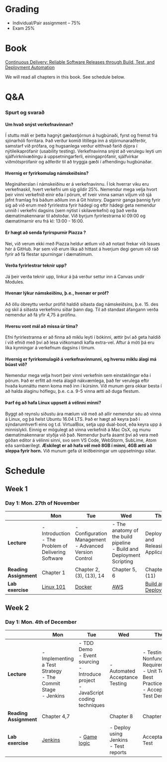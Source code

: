 # Grading

* Individual/Pair assignment – 75%
* Exam 25%

# Book

[Continuous Delivery: Reliable Software Releases through Build, Test, and Deployment Automation](https://www.amazon.com/Continuous-Delivery-Deployment-Automation-Addison-Wesley/dp/0321601912)

We will read all chapters in this book. See schedule below.

# Q&A

### Spurt og svarað

#### Um hvað snýst verkefnavinnan?

Í stuttu máli er þetta hagnýt gæðastjórnun á hugbúnaði, fyrst og fremst frá sjónarhóli forritara. Það verður komið
lítillega inn á stjórnunaraðferðir, samstarf við prófara, og hugsanlega verður eitthvað farið dýpra í nýtileikaprófanir
(usability testing). Verkefnavinna snýst að verulegu leyti um sjálfvirknivæðingu á uppsetningarferli, einingaprófanir,
sjálfvirkar viðmótsprófanir og aðferðir til að tryggja gæði í afhendingu hugbúnaðar.

#### Hvernig er fyrirkomulag námskeiðsins?

Megináherslan í námskeiðinu er á verkefnavinnu. Í lok hverrar viku eru verkefnaskil, hvert verkefni um sig gildir 25%.
Nemendur mega velja hvort þeir vinni verkefnið einir eða í pörum, ef tveir vinna saman viljum við sjá jafnt framlag frá
báðum aðilum inn á Git history. Dagarnir ganga þannig fyrir sig að við erum með fyrirlestra fyrir hádegi og eftir hádegi
geta nemendur unnið í verkefni dagsins (sem nýtist í skilaverkefni) og það verða dæmatímakennarar til aðstoðar. Við
byrjum fyrirlestrarna kl 09:00 og dæmatímarnir eru frá kl: 13:00 - 16:00.

#### Er hægt að senda fyrirspurnir Piazza ?

Nei, við verum ekki með Piazza heldur ætlum við að notast frekar við Issues hér á GitHub. Þar sem við erum líka að
hittast á hverjum degi gerum við ráð fyrir að fá flestar spurningar í dæmatímum.

#### Verða fyrirlestrar teknir upp?

Já þeir verða teknir upp, linkur á þá verður settur inn á Canvas undir Modules.

#### Hvenær lýkur námskeiðinu, þ.e., hvenær er próf?

Að öllu óbreyttu verður prófið haldið síðasta dag námskeiðsins, þ.e. 15. des og skil á síðasta verkefninu síðar þann
dag. Til að standast áfangann verða nemendur að fá yfir 4,75 á prófinu.

#### Hversu vont mál að missa úr tíma?

Efni fyrirlestranna er að finna að miklu leyti í bókinni, ættir því að geta haldið í við efnið með því að lesa
viðkomandi kafla extra-vel. Aftur á móti þá eru líka kynningar á verkefnum dagsins í tímum.

#### Hvernig er fyrirkomulagið á verkefnavinnunni, og hversu miklu álagi má búast við?

Nemendur mega velja hvort þeir vinni verkefnin sem einstaklingar eða í pörum. Það er erfitt að meta álagið nákvæmlega,
það fer verulega eftir hvaða kunnáttu menn koma með inn í kúrsinn. Við munum gera okkar besta í að halda álaginu
hóflegu, þ.e. c.a. 9-5 vinna ætti að duga flestum.

#### Þarf ég að hafa Linux uppsett á vélinni minni?

Byggt að reynslu síðustu ára mælum við með að allir nemendur séu að vinna á Linux, og þá helst Ubuntu 16.04 LTS. Það er
hægt að keyra það í sýndarumhverfi eins og t.d. VirtualBox, setja upp dual-boot, eða keyra upp á minnislykli. Einnig er
mögulegt að vinna verkefnið á Mac OsX, og munu dæmatímakennarar styðja við það. Nemendur þurfa ásamt því að vera með
góðan editor á vélinni sinni, svo sem VS Code, WebStorm, SubLime, Atom eða sambærilegt. **Æskilegt er að hafa vél með
8GB í minni, 4GB ætti að sleppa fyrir horn.** Við munum gefa út leiðbeiningar um uppsetningu síðar.

# Schedule

## Week 1

### Day 1: Mon. 27th of November

|                        | Mon                                                      | Tue                                                       | Wed                                                                           | Thu                                                | Fri                                                 |
| ---------------------- | -------------------------------------------------------- | --------------------------------------------------------- | ----------------------------------------------------------------------------- | -------------------------------------------------- | --------------------------------------------------- |
| **Lecture**            | - Introduction <br> - The Problem of Delivering Software | - Configuration Management<br> - Advanced Version Control | - The anatomy of the build pipeline <br> - Build and Deployment Scripting<br> | Deploying and Releasing Applications               | No lecture, Lab day                                 |
| **Reading Assignment** | Chapter 1                                                | Chapter 2, (3), (13), 14                                  | Chapter 5, 6                                                                  | Chapter 10, (11)                                   |                                                     |
| **Lab exercise**       | [Linux 101](/Assignment/Day1/Assignment.md)              | [Docker](/Assignment/Day2/day2.md)                        | [AWS](/Assignment/Day3/Assignment.md)                                         | [Build and Deploy](/Assignment/Day4/Assignment.md) | [Week 1 assignment](/Assignment/Day5/Assignment.md) |

## Week 2
### Day 1: Mon. 4th of December
|    | Mon | Tue | Wed | Thu | Fri |
| -- | --- | --- | --- | --- | --- |
| **Lecture** | - Implementing a Test Strategy  <br> - The Commit Stage <br> - Jenkins | - TDD Demo <br> - Event sourcing <br>- Introduce project<br> - JavaScript coding techniques <br> | - Automated Acceptance Testing<br>  | - Testing Nonfunctional Requirements <br> - Unit Testing Best Practices <br> - Acceptance Test Demo | No lecture, Lab day |
| **Reading Assignment** | Chapter 4,7 |  | Chapter 8 | Chapter 9 |  |
| **Lab exercise** | [Jenkins](Assignment/Day6/JENKINS.md)               | - [Game logic](Assignment/Day7/tictactoe-intro.md) | - Deploy using Jenkins <br> - Test reports | Acceptance Test | Week 2 assignment |
